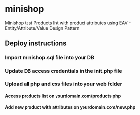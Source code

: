 # minishop
Minishop test
Products list with product attributes using EAV - Entity/Attribute/Value Design Pattern

## Deploy instructions

### Import minishop.sql file into your DB
### Update DB access credentials in the init.php file
### Upload all php and css files into your web folder

#### Access products list on yourdomain.com/products.php
#### Add new product with attributes on yourdomain.com/new.php
